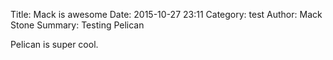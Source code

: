 Title: Mack is awesome
Date: 2015-10-27 23:11
Category: test
Author: Mack Stone
Summary: Testing Pelican

Pelican is super cool.